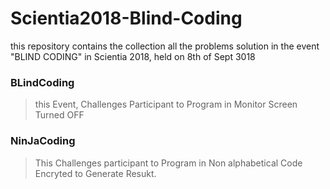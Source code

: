 # Scientia2018-Blind-Coding
this repository contains the collection all the problems solution in the event "BLIND CODING" in Scientia 2018, held on 8th of Sept 3018

### BLindCoding
>  this Event, Challenges Participant to Program in Monitor Screen Turned OFF
  
### NinJaCoding
>  This Challenges participant to Program in Non alphabetical Code Encryted to Generate Resukt.
